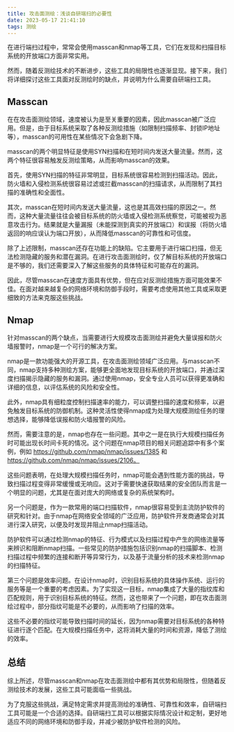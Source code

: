 ```yaml
---
title: 攻击面测绘：浅谈自研端扫的必要性
date: 2023-05-17 21:41:10
tags: 测绘
---
```


在进行端扫过程中，常常会使用masscan和nmap等工具，它们在发现和扫描目标系统的开放端口方面非常实用。

然而，随着反测绘技术的不断进步，这些工具的局限性也逐渐显现。接下来，我们将详细探讨这些工具面对反测绘时的缺点，并说明为什么需要自研端扫工具。

<!--more-->

## Masscan

在在攻击面测绘领域，速度被认为是至关重要的因素，因此masscan被广泛应用。但是，由于目标系统采取了各种反测绘措施（如限制扫描频率、封锁IP地址等），masscan的可用性在某些情况下会急剧下降。

masscan的两个明显特征是使用SYN扫描和在短时间内发送大量流量。然而，这两个特征很容易触发反测绘策略，从而影响masscan的效果。

首先，使用SYN扫描的特征非常明显，目标系统很容易检测到扫描活动。因此，防火墙和入侵检测系统很容易过滤或拦截masscan的扫描请求，从而限制了其扫描的准确性和全面性。

其次，masscan在短时间内发送大量流量，这也是其高效扫描的原因之一。然而，这种大量流量往往会被目标系统的防火墙或入侵检测系统察觉，可能被视为恶意攻击行为。结果就是大量漏报（未能探测到真实的开放端口）和误报（将防火墙返回的响应误认为端口开放），从而降低masscan的可靠性和可信度。

除了上述限制，masscan还存在功能上的缺陷。它主要用于进行端口扫描，但无法检测隐藏的服务和潜在漏洞。在进行攻击面测绘时，仅了解目标系统的开放端口是不够的，我们还需要深入了解这些服务的具体特征和可能存在的漏洞。

因此，尽管masscan在速度方面具有优势，但在应对反测绘措施方面可能效果不佳。在面对越来越复杂的网络环境和防御手段时，需要考虑使用其他工具或采取更细致的方法来克服这些挑战。

## Nmap

针对masscan的两个缺点，当需要进行大规模攻击面测绘并避免大量误报和防火墙报警时，nmap是一个可行的解决方案。

nmap是一款功能强大的开源工具，在攻击面测绘领域广泛应用。与masscan不同，nmap支持多种测绘方案，能够更全面地发现目标系统的开放端口，并通过深度扫描揭示隐藏的服务和漏洞。通过使用nmap，安全专业人员可以获得更准确和详细的信息，以评估系统的风险和安全性。

此外，nmap具有细粒度控制扫描速率的能力，可以调整扫描的速度和频率，以避免触发目标系统的防御机制。这种灵活性使得nmap成为处理大规模测绘任务的理想选择，能够降低误报和防火墙报警的风险。

然而，需要注意的是，nmap也存在一些问题。其中之一是在执行大规模扫描任务时可能出现长时间卡死的情况。这个问题在nmap项目的相关问题追踪中有多个案例，例如 https://github.com/nmap/nmap/issues/1385 和 https://github.com/nmap/nmap/issues/2106。

这些问题表明，在处理大规模扫描任务时，nmap可能会遇到性能方面的挑战，导致扫描过程变得非常缓慢或无响应。这对于需要快速获取结果的安全团队而言是一个明显的问题，尤其是在面对庞大的网络或复杂的系统架构时。

另一个问题是，作为一款常用的端口扫描软件，nmap很容易受到主流防护软件的研究和针对。由于nmap在网络安全领域的广泛应用，防护软件开发商通常会对其进行深入研究，以便及时发现并阻止nmap扫描活动。

防护软件可以通过检测nmap的特征、行为模式以及扫描过程中产生的网络流量等来辨识和阻断nmap扫描。一些常见的防护措施包括识别nmap的扫描脚本、检测扫描过程中频繁的连接和断开等异常行为，以及基于流量分析的技术来检测nmap的扫描特征。

第三个问题是效率问题。在设计nmap时，识别目标系统的具体操作系统、运行的服务等是一个重要的考虑因素。为了实现这一目标，nmap集成了大量的指纹库和匹配规则，用于识别目标系统的特征。然而，这也带来了一个问题，即在攻击面测绘过程中，部分指纹可能是不必要的，从而影响了扫描的效率。

这些不必要的指纹可能导致扫描时间的延长，因为nmap需要对目标系统的各种特征进行逐个匹配。在大规模扫描任务中，这将消耗大量的时间和资源，降低了测绘的效率。

## 总结

综上所述，尽管masscan和nmap在攻击面测绘中都有其优势和局限性，但随着反测绘技术的发展，这些工具可能面临一些挑战。

为了克服这些挑战，满足特定需求并提高测绘的准确性、可靠性和效率，自研端扫工具可能是一个合适的选择。自研端扫工具可以根据实际情况设计和定制，更好地适应不同的网络环境和防御手段，并减少被防护软件检测的风险。

